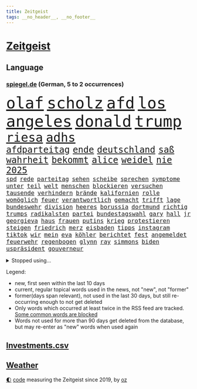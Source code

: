 ```yaml
---
title: Zeitgeist
tags: __no_header__, __no_footer__
---
```


# [Zeitgeist](https://oliz.io/zeitgeist/)

## Language

<h3><a href="https://www.spiegel.de" target="_blank">spiegel.de</a> (German, 5 to 2 occurrences)</h3>
<p style="font-family:monospace">
<span style="font-size:32pt"><a href="news_links.html#olaf" class="current">olaf</a></span>
<span style="font-size:32pt"><a href="news_links.html#scholz" class="current">scholz</a></span>
<span style="font-size:32pt"><a href="news_links.html#afd" class="current">afd</a></span>
<span style="font-size:32pt"><a href="news_links.html#los" class="current">los</a></span>
<span style="font-size:32pt"><a href="news_links.html#angeles" class="current">angeles</a></span>
<span style="font-size:32pt"><a href="news_links.html#donald" class="current">donald</a></span>
<span style="font-size:32pt"><a href="news_links.html#trump" class="current">trump</a></span>
<br>
<span style="font-size:25pt"><a href="news_links.html#riesa" class="new">riesa</a></span>
<span style="font-size:25pt"><a href="news_links.html#adhs" class="current">adhs</a></span>
<br>
<span style="font-size:18pt"><a href="news_links.html#afdparteitag" class="current">afdparteitag</a></span>
<span style="font-size:18pt"><a href="news_links.html#ende" class="current">ende</a></span>
<span style="font-size:18pt"><a href="news_links.html#deutschland" class="current">deutschland</a></span>
<span style="font-size:18pt"><a href="news_links.html#saß" class="current">saß</a></span>
<span style="font-size:18pt"><a href="news_links.html#wahrheit" class="current">wahrheit</a></span>
<span style="font-size:18pt"><a href="news_links.html#bekommt" class="current">bekommt</a></span>
<span style="font-size:18pt"><a href="news_links.html#alice" class="current">alice</a></span>
<span style="font-size:18pt"><a href="news_links.html#weidel" class="current">weidel</a></span>
<span style="font-size:18pt"><a href="news_links.html#nie" class="current">nie</a></span>
<span style="font-size:18pt"><a href="news_links.html#2025" class="current">2025</a></span>
<br>
<span style="font-size:12pt"><a href="news_links.html#spd" class="current">spd</a></span>
<span style="font-size:12pt"><a href="news_links.html#rede" class="current">rede</a></span>
<span style="font-size:12pt"><a href="news_links.html#parteitag" class="current">parteitag</a></span>
<span style="font-size:12pt"><a href="news_links.html#sehen" class="current">sehen</a></span>
<span style="font-size:12pt"><a href="news_links.html#scheibe" class="current">scheibe</a></span>
<span style="font-size:12pt"><a href="news_links.html#sprechen" class="current">sprechen</a></span>
<span style="font-size:12pt"><a href="news_links.html#symptome" class="current">symptome</a></span>
<span style="font-size:12pt"><a href="news_links.html#unter" class="current">unter</a></span>
<span style="font-size:12pt"><a href="news_links.html#teil" class="current">teil</a></span>
<span style="font-size:12pt"><a href="news_links.html#welt" class="current">welt</a></span>
<span style="font-size:12pt"><a href="news_links.html#menschen" class="current">menschen</a></span>
<span style="font-size:12pt"><a href="news_links.html#blockieren" class="current">blockieren</a></span>
<span style="font-size:12pt"><a href="news_links.html#versuchen" class="current">versuchen</a></span>
<span style="font-size:12pt"><a href="news_links.html#tausende" class="current">tausende</a></span>
<span style="font-size:12pt"><a href="news_links.html#verhindern" class="current">verhindern</a></span>
<span style="font-size:12pt"><a href="news_links.html#brände" class="current">brände</a></span>
<span style="font-size:12pt"><a href="news_links.html#kalifornien" class="current">kalifornien</a></span>
<span style="font-size:12pt"><a href="news_links.html#rolle" class="current">rolle</a></span>
<span style="font-size:12pt"><a href="news_links.html#womöglich" class="current">womöglich</a></span>
<span style="font-size:12pt"><a href="news_links.html#feuer" class="current">feuer</a></span>
<span style="font-size:12pt"><a href="news_links.html#verantwortlich" class="current">verantwortlich</a></span>
<span style="font-size:12pt"><a href="news_links.html#gemacht" class="current">gemacht</a></span>
<span style="font-size:12pt"><a href="news_links.html#trifft" class="current">trifft</a></span>
<span style="font-size:12pt"><a href="news_links.html#lage" class="current">lage</a></span>
<span style="font-size:12pt"><a href="news_links.html#bundeswehr" class="current">bundeswehr</a></span>
<span style="font-size:12pt"><a href="news_links.html#division" class="new">division</a></span>
<span style="font-size:12pt"><a href="news_links.html#heeres" class="current">heeres</a></span>
<span style="font-size:12pt"><a href="news_links.html#borussia" class="current">borussia</a></span>
<span style="font-size:12pt"><a href="news_links.html#dortmund" class="current">dortmund</a></span>
<span style="font-size:12pt"><a href="news_links.html#richtig" class="current">richtig</a></span>
<span style="font-size:12pt"><a href="news_links.html#trumps" class="current">trumps</a></span>
<span style="font-size:12pt"><a href="news_links.html#radikalsten" class="current">radikalsten</a></span>
<span style="font-size:12pt"><a href="news_links.html#partei" class="current">partei</a></span>
<span style="font-size:12pt"><a href="news_links.html#bundestagswahl" class="current">bundestagswahl</a></span>
<span style="font-size:12pt"><a href="news_links.html#gary" class="current">gary</a></span>
<span style="font-size:12pt"><a href="news_links.html#hall" class="current">hall</a></span>
<span style="font-size:12pt"><a href="news_links.html#jr" class="current">jr</a></span>
<span style="font-size:12pt"><a href="news_links.html#georgieva" class="new">georgieva</a></span>
<span style="font-size:12pt"><a href="news_links.html#haus" class="current">haus</a></span>
<span style="font-size:12pt"><a href="news_links.html#frauen" class="current">frauen</a></span>
<span style="font-size:12pt"><a href="news_links.html#putins" class="current">putins</a></span>
<span style="font-size:12pt"><a href="news_links.html#krieg" class="current">krieg</a></span>
<span style="font-size:12pt"><a href="news_links.html#protestieren" class="current">protestieren</a></span>
<span style="font-size:12pt"><a href="news_links.html#steigen" class="current">steigen</a></span>
<span style="font-size:12pt"><a href="news_links.html#friedrich" class="current">friedrich</a></span>
<span style="font-size:12pt"><a href="news_links.html#merz" class="current">merz</a></span>
<span style="font-size:12pt"><a href="news_links.html#eisbaden" class="current">eisbaden</a></span>
<span style="font-size:12pt"><a href="news_links.html#tipps" class="current">tipps</a></span>
<span style="font-size:12pt"><a href="news_links.html#instagram" class="current">instagram</a></span>
<span style="font-size:12pt"><a href="news_links.html#tiktok" class="current">tiktok</a></span>
<span style="font-size:12pt"><a href="news_links.html#wir" class="current">wir</a></span>
<span style="font-size:12pt"><a href="news_links.html#mein" class="current">mein</a></span>
<span style="font-size:12pt"><a href="news_links.html#eva" class="current">eva</a></span>
<span style="font-size:12pt"><a href="news_links.html#köhler" class="new">köhler</a></span>
<span style="font-size:12pt"><a href="news_links.html#berichtet" class="current">berichtet</a></span>
<span style="font-size:12pt"><a href="news_links.html#fest" class="current">fest</a></span>
<span style="font-size:12pt"><a href="news_links.html#angemeldet" class="current">angemeldet</a></span>
<span style="font-size:12pt"><a href="news_links.html#feuerwehr" class="current">feuerwehr</a></span>
<span style="font-size:12pt"><a href="news_links.html#regenbogen" class="new">regenbogen</a></span>
<span style="font-size:12pt"><a href="news_links.html#glynn" class="new">glynn</a></span>
<span style="font-size:12pt"><a href="news_links.html#ray" class="current">ray</a></span>
<span style="font-size:12pt"><a href="news_links.html#simmons" class="new">simmons</a></span>
<span style="font-size:12pt"><a href="news_links.html#biden" class="current">biden</a></span>
<span style="font-size:12pt"><a href="news_links.html#uspräsident" class="current">uspräsident</a></span>
<span style="font-size:12pt"><a href="news_links.html#gouverneur" class="current">gouverneur</a></span>
</p>
<details>
<summary>Stopped using...</summary>
<p class="former" style="font-size:12pt">
aktien(1542) and(1541) fürchtet(1541) generalsekretär(1541) kriminellen(1541) treffer(1541) besiegt(1540) reiche(1540) richten(1540) ausländische(1539) erfolge(1539) leisten(1539) tests(1539) umstrittene(1539) überwinden(1539) amerikanische(1538) bauen(1538) schlimm(1538) sekunden(1538) summe(1538) teheran(1538) teilte(1538) unrecht(1538) versorgt(1538) abstimmung(1537) leichter(1537) signal(1537) teilnehmen(1537) amerikaner(1536) besetzt(1536) maßnahme(1536) protestiert(1536) trend(1536) verpassen(1536) fokus(1535) gesamte(1535) klage(1535) niederlanden(1535) reduziert(1535) elfmeter(1534) halbfinale(1534) rassismus(1534) regel(1534) rheinlandpfalz(1534) vorsitzenden(1534) aufgerufen(1533) bahnhof(1533) beschäftigten(1533) eintracht(1533) finanzminister(1533) jens(1533) jury(1533) lager(1533) spott(1533) betreiber(1532) eskalation(1532) geriet(1532) queen(1532) stiftung(1532) untersagt(1532) warentest(1532) wünschen(1532) meinem(1531) riesige(1531) berg(1530) dokumente(1530) gereist(1530) joachim(1530) radikale(1530) riss(1530) unterricht(1530) vorher(1530) wohnhaus(1530) kleiner(1529) zweier(1528) entscheidenden(1527) miteinander(1527) untersuchen(1527) veranstalter(1527) verschwand(1527) historische(1526) meint(1526) geschossen(1525) türkischen(1525) drastisch(1524) ermittlern(1523) olympische(1523) philipp(1523) william(1523) gründen(1522) absage(1521) berühmten(1521) erfüllt(1520) ehe(1519) einreise(1519) entwickeln(1519) königin(1519) mangel(1519) wahrscheinlich(1519) gewinn(1518) verteidigen(1517) hinten(1515) schriftsteller(1515) kooperation(1514) erfolgreichsten(1512) informiert(1512) hängen(1511) pfund(1510) istanbul(1509) klasse(1507) gelandet(1506) händler(1506) schaut(1505) abstieg(1501) provoziert(1500) versorgung(1500) herausforderungen(1485) erhöhen(1484) langjährige(1427) öffnet(1427) zusammenbruch(1396) mitverantwortlich(1347) westlichen(1344) krieges(1319) kleidung(1281) gemeinschaft(1202) gehälter(1199) kursieren(1180) fachkräfte(1172) seltene(1122) invasion(1114) verschiedenen(1109) aufgestellt(1095) geplatzt(1078) explosionen(1073) fake(1059) eindrücke(1016) flüchten(1006) wiederaufbau(1002) königsklasse(1000) durchsuchen(986) großmutter(978) klopp(974) prinzessin(952) debattiert(943) ausbauen(942) bedarf(938) veröffentlichen(928) vermissten(921) osnabrück(918) erntet(914) schließlich(913) 16jähriger(906) namens(901) nennen(900) stören(896) legal(895) fassungslos(894) dach(883) toilette(881) aufmerksam(872) hände(862) medizin(859) lebenslange(854) lula(846) schickte(845) entstehen(844) kollege(824) mama(797) beantragen(783) mitarbeitern(779) eric(777) geheim(767) staates(765) 4(764) testet(764) kommentiert(759) airbus(752) gekündigt(744) gestalten(742) opfers(737) dritter(736) mag(730) ähnliche(729) minderjährige(709) wasserstoff(705) initiative(702) openai(700) technologie(700) verschleppt(693) manöver(692) pistorius(688) brauche(679) toll(671) diesjährigen(664) gala(662) hamilton(661) lewis(661) spiegelreport(660) stürme(658) wendepunkt(658) eingeräumt(653) tragischen(653) hinweg(652) legalisierung(649) optionen(645) hauptrolle(643) errichten(637) kippen(636) zittern(636) sommerspielen(632) gekürt(628) samuel(616) tickets(610) 8000(600) berühmtesten(595) erheblich(594) florenz(590) erregt(583) mohammed(583) protestierten(583) partien(580) ralf(554) vorlegen(550) awards(546) erderwärmung(537) football(522) vormittag(522) entpuppt(521) atlanta(519) service(516) julia(512) folter(511) forschern(511) ausbeutung(509) meyer(500) ausnahmezustand(492) fraktion(491) sichergestellt(491) 42(488) american(488) wirbel(488) hisbollah(484) zusammengebrochen(479) gewinner(477) neuauflage(473) miliz(472) schwester(466) auftritte(464) comedian(461) isst(461) ausbruch(459) berüchtigte(457) oppositionspolitiker(455) nachbarland(452) eröffnung(451) beschuldigt(449) bahnsteig(447) lahmgelegt(444) kundgebungen(442) gravierenden(441) 2035(439) sitz(432) willkommen(430) betonte(429) gefährlichsten(425) vulkanausbruch(424) cottbus(420) mancherorts(420) dokument(419) via(414) hasst(413) südlichen(408) aufzeichnungen(406) 16jährigen(397) einschnitte(397) geiselnahme(397) haken(395) geräten(394) taugt(389) demnächst(385) wackelt(384) 18jährige(383) bestraft(383) falls(383) chan(381) junis(381) bernd(380) stuttgarter(379) sowohl(378) heimischen(375) historischer(374) kriegsschiffe(374) oberverwaltungsgericht(372) amerikas(371) brasilianische(369) catherine(368) grande(368) erfuhr(365) gezahlt(365) mehrfamilienhaus(365) immunität(364) schwarzgrün(362) eilantrag(360) you(360) operation(359) ruiniert(353) wettkampf(349) arbeitsminister(345) erzielen(343) vorbereiten(343) wofür(342) anpassung(340) exmann(336) haag(334) wertvolle(333) anhörung(332) gratuliert(328) festhalten(325) herausforderer(325) vergewaltigungen(325) vergibt(323) gefälschte(319) stützt(319) heiraten(318) lamar(318) jena(317) anerkennung(315) lebenslang(315) manfred(311) south(310) 74(308) frühe(308) seltsam(305) kanzlerin(303) gäbe(302) sechste(300) schreibtisch(299) siebten(299) befragt(298) mount(298) usmedien(298) held(297) bedankt(296) superreichen(296) auszeit(294) dienen(294) sarah(294) 1982(293) urteilte(293) dortmunds(292) legten(292) rheinmetall(292) fotografiert(289) märkte(289) klettert(287) biss(286) klagte(286) georg(285) erfolgreicher(282) überlassen(282) mischung(281) pole(281) schmerzensgeld(280) 18jährigen(278) aufsichtsrat(278) drohe(278) altersvorsorge(276) dokumentation(276) stemmt(276) boxer(275) drittes(275) reiht(274) bewerten(273) kriegsführung(273) 2029(271) abgrund(271) fester(271) athletin(269) infos(268) vorschriften(267) milliardengeschäft(266) rar(263) brutale(262) grauen(262) 44(261) elektromobilität(261) boykottieren(257) eurowings(256) milliardäre(256) trikots(256) depressive(255) escooter(255) sehe(255) kirchen(251) engel(249) oberster(249) starkregen(249) verhört(249) vorfreude(249) figuren(247) akteure(245) handwerk(245) mclaren(245) römische(245) wirtschaftspolitik(245) 111(244) mücken(243) verlaufen(243) norwegische(241) orthodoxe(241) steinzeit(239) polarisierung(238) amtsgericht(237) systematisch(237) quartal(235) nachfolgerin(234) positive(234) wandel(234) eingestürzt(233) beweist(232) kürzer(232) rafael(232) attentats(231) lando(231) norris(231) weibchen(230) kryptowährung(229) films(228) stationierung(228) bande(227) perfekt(227) sportlerinnen(227) ultrarechte(225) var(225) vergnügen(224) lebenserwartung(223) enkel(222) organisiert(222) europäisches(220) reus(218) vogelgrippe(218) juan(217) rutschen(216) kennedy(215) fdppolitiker(214) eras(213) schütze(213) wider(213) ausgesagt(212) marschieren(212) wahlkämpfer(212) flick(211) hansi(211) uswahlen(211) kendrick(210) verschwundenen(210) 17jährige(209) eingesperrt(209) gemessen(209) einsteigen(208) plünderungen(206) extremwetter(205) robin(205) bewegende(204) suchten(204) tausendfach(204) crash(203) rekordsumme(203) turner(202) berüchtigt(201) sportgeschichte(200) rassistischer(198) spdchefin(198) laufbahn(197) ordnete(197) beschweren(195) hunter(195) lösungen(193) potenziell(193) magie(192) kreative(191) hartnäckig(188) krone(188) mitleid(187) beschleunigt(186) gefälschten(186) jemanden(186) bleibe(184) nationalhymne(184) warnte(184) behält(183) performance(182) 25jährigen(181) kamala(181) ariana(180) popsängerin(180) tops(180) 24jähriger(179) dame(179) guirassy(178) serhou(178) autounfall(177) vergewaltigte(177) kalt(175) miriam(175) überwiegend(175) beziehen(174) kalender(174) baseball(173) patientinnen(173) schleppen(173) wiegt(173) fieber(172) music(172) verfehlt(172) winslet(172) unwettern(171) wanderer(170) weltgesundheitsorganisation(169) parat(168) umstrittenem(168) qualifying(167) schalten(166) tirol(166) wohnzimmer(166) 67(164) anruf(164) meldeten(164) monatlichen(164) erdloch(163) offenem(163) raumfahrtsparte(163) donezk(162) externe(162) geschäftsmodell(162) endlosen(159) derart(158) erledigt(158) spielzug(157) badewanne(156) comedians(156) koffer(155) brutalität(154) eiszeit(154) gräben(154) komödie(154) buckelwal(153) reuter(153) schwierigen(153) sondersitzung(153) pennsylvania(152) abenteuer(150) friedliche(150) geurteilt(150) feststellen(149) kanzlerkandidatin(149) freundschaften(148) nicolas(148) privatjets(148) radio(148) streiken(148) toskana(148) ermorden(147) ideologische(147) skepsis(147) tatwaffe(147) zukommt(147) ermordete(146) fahnenflucht(146) unsicherheit(146) yoga(146) austin(145) penis(145) schau(145) secret(145) änderung(145) neuartige(144) gangs(143) shogun(143) staatskonzern(143) jones(142) highlights(141) nutze(141) spendengelder(141) aggressive(140) arbeitskräften(140) befeuert(140) nationalistische(140) goldmedaille(139) hügel(139) auftragskiller(138) menschlicher(138) nähert(138) schiffbauer(137) austausch(136) geknackt(136) transformation(135) ehrlich(134) widmete(134) kürzungen(133) belege(132) misst(132) siedler(130) vollzieht(130) beschmiert(129) gleicht(129) verfasst(129) reichtum(128) abstürzen(127) decken(127) sonnenschein(127) 1992(126) elektrolimousine(126) erfunden(126) flecken(126) paralympics(126) woidke(126) drückte(125) entführer(125) angezündet(124) gelegentlich(124) lichtblick(124) dax(123) vergangen(123) intel(122) kapital(122) ohrfeige(122) sergej(122) states(121) swing(121) carolina(120) sahen(120) ahnungslos(119) leitindex(119) rose(119) terrors(119) bakterien(118) großbrand(118) kopfschmerzen(118) zweistelligen(118) überrollt(118) borkum(117) filmt(117) flüchtet(117) image(117) zugriff(117) grassiert(116) seltsamer(116) tvrechte(116) zunehmender(116) dankesrede(115) erstaunliche(115) vertriebenen(115) begleiter(114) mtv(114) neunten(114) vereinte(114) kathrin(113) außenpolitische(111) blinden(111) hochverrats(110) ausdauer(109) eingestuft(109) mathematik(109) rohstoffen(109) stationiert(109) verstand(109) ausweichen(108) covorsitzende(108) gratulieren(108) nordseeinsel(108) riskiert(108) telegram(108) anlässlich(107) erleichterte(107) spektakulärer(107) vollstreckt(107) gebannt(106) gewissheit(106) jährliche(106) mönchengladbach(106) speziellen(106) bundesligasamstag(105) galaxy(105) heikle(105) lenkt(105) ngos(105) versteckte(105) universum(104) aufsichtsratschef(103) belastung(103) betäubte(103) code(103) fremder(103) gegenden(103) rausgeworfen(103) vorzeitige(103) stränden(102) franco(101) geldbeutel(101) armand(100) bernhard(99) jim(99) jurist(99) washingtons(99) überstand(99) energiepreise(98) sigmar(98) kommissionschefin(97) differenzen(96) größtem(96) unobericht(96) späte(95) 2500(94) cavallo(93) lkwfahrer(93) mathe(93) schwachstelle(93) stoltenberg(93) 37jähriger(92) namibia(92) werksschließungen(92) wiedereinzug(92) belegschaft(91) betriebsratschefin(91) betriebsversammlung(91) fdpbasisinitiative(91) handyverbot(91) manipuliert(91) pikante(91) vwbetriebsratschefin(91) betraut(90) einseitige(90) handelskammer(90) konsole(90) liechtenstein(90) maßregelvollzug(90) raygun(90) ruprecht(90) barnier(89) quarterback(89) schießstand(89) verletzende(89) vwbeschäftigte(89) zerlegen(89) messe(88) playstation(88) pokalspiel(88) shops(88) taser(88) unterschreibt(88) volkswagenkrise(88) beurteilt(87) blume(87) konrad(87) kunstwelt(87) staatsgebiet(87) vertraulicher(87) zumutungen(87) arbeitgebern(86) distanzen(86) fünftel(86) gezockt(86) kahlschlag(86) kochbuchtipps(86) mehrheitsverhältnisse(86) na(86) schaltete(86) spiegelt(86) trendsport(86) warnzeichen(86) weine(86) anzupassen(85) aufeinandertreffen(85) bewährungsstrafe(85) biathleten(85) durchgehend(85) freies(85) selfies(85) statue(85) vaude(85) wiesbaden(85) bekäme(84) geschäftsräume(84) milizionäre(84) natürliche(84) sturmgewehr(84) böden(83) cdukanzlerkandidat(83) dortigen(83) hetzer(83) unsterblich(83) verschenken(83) vorübergehende(83) wohngebäude(83) zerstückelt(83) anzeigen(82) dubiose(82) gerechte(82) medizinern(82) 1986(81) ballerina(81) formel1weltmeister(81) geladen(81) horner(81) irgendwie(81) leichtfertigen(81) strompreisen(81) verkleidete(81) migrationsabkommen(80) modifizierte(80) renteneintrittsalter(80) überwachungskamera(80) delay(79) echter(79) fotoausstellung(79) schuhe(79) zeitgeist(79) fortuna(78) kelly(78) knoten(78) patzer(78) speist(78) völkerrechtler(78) boxweltmeister(77) fokussieren(77) gray(77) klimaaktivistin(77) korea(77) laute(77) robben(77) schachmeister(77) schlauchbooten(77) stadtautobahn(77) werben(77) diversity(76) ehrgeiz(76) krebsbehandlung(76) stiefeln(76) ängste(76) infektionen(75) sanierungsbedürftig(75) vorfahre(75) wortwahl(75) bereist(74) entleert(74) konkreten(74) rentnerin(74) seitenhieb(74) sportschau(74) zertrümmerte(74) eineinhalb(73) hausbesuche(73) kleinigkeiten(73) maß(73) modegeschäft(73) olympiastadion(73) bcg(72) laufenden(72) malta(72) unentbehrlich(72) bewerber(71) bowles(71) camillas(71) dimensionen(71) hiobsbotschaft(71) joker(71) pornos(71) pornoseite(71) tools(71) verblüfft(71) wurst(71) fight(70) gelbrot(70) oecd(70) paderborn(70) verwundeten(70) baseballprofi(69) kunstszene(69) memoiren(69) moeller(69) votum(69) 1600(68) andersdenkende(68) fünfeinhalb(68) nachteil(68) präzise(68) superkraft(68) tierarten(68) umfasst(68) wille(68) zustimmen(68) abrechnung(67) auslandsreisen(67) cumexskandal(67) eingelegt(67) pete(67) sam(67) stagniert(67) zürnt(67) afdverbot(66) besorgnis(66) bundesligatopspiel(66) klopfen(66) taiwans(66) inhaftiert(65) zunehmen(65) 320(64) friedlichen(64) gefoltert(64) gerd(64) grausamkeit(64) milan(64) rendite(64) symbolisch(64) verfallsdatum(64) bröning(63) hansjoachim(63) lebensgrundlage(63) paartherapeutin(63) preisträgern(63) schränkt(63) unterwerfung(63) zwangsarbeit(63) anschaffen(62) exsoldat(62) klassenzimmer(62) kunststoffhersteller(62) okay(62) sportvorstand(62) befinde(61) doppelmoral(61) ehud(61) eingenommen(61) freiheiten(61) globales(61) maschinenpistole(61) wünschte(61) ansonsten(60) lebenszeichen(60) mafiöser(60) martialisch(60) natogeneralsekretär(60) schnellere(60) this(60) vogue(60) abwahl(59) ausleihen(59) braven(59) leere(59) mischte(59) 8(58) bekenntnis(58) kifirma(58) meteorologe(58) schwangerschaftsabbruch(58) bekämen(57) bewegenden(57) geladene(57) süßigkeit(57) tarife(57) vollkommen(57) watzke(57) überwachungskameras(57) durchsuchungen(56) evpchef(56) fahrräder(56) handelsstreit(56) ida(56) intendanz(56) rtls(56) straßenverkehrsordnung(56) vegard(56) vinge(56) volksbühne(56) atombombe(55) ausgegeben(55) pein(55) rödental(55) stopp(55) zusagen(55) zutun(55) arztes(54) herkunftsländer(54) obduktion(54) 07(53) aufgeholt(53) demonstrativ(53) leichenteile(53) schottische(53) unfallopfer(53) vorweihnachtszeit(53) ausgeräumt(52) fashionindustrie(52) koalitionsvertrag(52) label(52) materialien(52) preisunterschiede(52) supersportwagen(52) umgebracht(52) unterschreiben(52) drogenmafia(51) kontakten(51) organspende(51) abgedreht(50) betracht(50) broadway(50) deutschem(50) euland(50) stadionverbote(50) anfühlt(49) covid19(49) kompakt(49) saarbrücken(49) vereine(49) atomreaktoren(48) bestimmter(48) characterai(48) gewaltiger(48) nachwuchses(48) organe(48) schauspielstar(48) michail(47) vorwirft(47) board(46) drehbuch(46) einstimmig(46) gewaltige(46) inmitten(46) rücksichtslose(46) alkoholmissbrauch(45) bianca(45) dhabi(45) gefangener(45) herrschern(45) machtverteilung(45) militärbündnis(45) umweltminister(45) kongress(44) silva(44) sonderzug(44) angehört(43) anstrengungen(43) beharrt(43) ermöglichte(43) errechnet(43) fledermaus(43) möge(43) vertreibung(43) chatgruppen(42) hasselhoff(42) patronen(42) ungebremst(42) weinstein(42) candela(41) crasht(41) kleidungsstück(41) saisonaus(41) scheideweg(41) sozialleistungen(41) verursacher(41) platzierung(40) ukrainekriegs(40) wach(40) wohlfühlen(40) boykottierte(39) einhalten(39) genuss(39) hirscher(39) persönlicher(39) sonntags(39) süd(39) wahlbeeinflussung(39) zuschüsse(39) 1996(38) influencerinnen(38) murphy(38) oldenburg(38) palästinenserhilfswerks(38) steilvorlage(38) vortag(38) warnstreiks(38) cdupolitikerin(37) feministische(37) infizierten(37) jill(37) menschenrechtsorganisation(37) prorussischen(37) russlandfreundliche(37) tiflis(37) versäumnisse(37) zurückgemeldet(37) batterieantrieb(36) justizministerium(36) nachhaltige(36) paus(36) staatsstreich(36) sätze(36) übergabe(36) 1800(35) ausgaben(35) binden(35) cop(35) formulierung(35) meines(35) bräuche(34) funde(34) lawrow(34) lost(34) oszetreffen(34) trockenen(34) wmkampf(34) columbia(33) ripley(33) softairwaffe(33) wirtschaftswissenschaftler(33) wunderbar(33) amtierende(32) beschlossene(32) hütte(32) improvisieren(32) lobte(32) trevor(32) gewalttätige(31) greenpeace(31) hülkenberg(31) isabell(31) obhut(31) partnern(31) verstanden(31) arktis(30) buchungstrick(30) camilla(30) läuten(30) notredame(30) schnellstmöglich(30) uskongress(30) vorindustriellen(30) gefängnisstrafe(29) jahrelange(29) kulturell(29) millionenbereich(29) untermauern(29) üppiger(29) crewmitgliedern(28) elternhaus(28) entspannter(28) mourinho(28) repräsentantenhaus(28) coote(27) imperium(27) infowars(27) inhaftieren(27) lagerhalle(27) onion(27) parodie(27) rita(27) satirezeitschrift(27) antiken(26) archäologie(26) argentinischen(26) julius(26) keirin(26) provokationen(26) wimmelt(26) geduld(25) konfliktparteien(25) mondlandung(25) olympiabewerbung(25) prophezeit(24) restriktive(24) angereist(23) meterhohe(23) mikrochips(23) mini(23) verfrüht(23) zubereiten(23) fahnen(22) hegseth(22) todoliste(22) bswgründerin(21) exjustizminister(21) hardliner(21) oz(21) stiefmutter(21) texten(21) vorsorgen(21) zigaretten(21) angehören(20) drohendes(20) ertragen(20) französin(20) hapert(20) krankenversicherungen(20) teamchef(20) hinlegen(19) schränken(19) weltpolitik(19) geschäftsleute(18) proeuropäische(18) ruinieren(18) toxische(18) billiganbieter(17) chefredakteurin(17) epochal(17) lawrence(17) nan(17) zehntausenden(17) botox(16) handballem(16) krönte(16) verbindliche(16) veruntreut(16) weckruf(16) bluesky(15) popsuperstar(15) räumung(15) umzingelt(15) vereinigung(15) welthandel(15) datenkabel(14) eierlikör(14) einstecken(14) kollabierte(14) mitgliederversammlung(14) prägten(14) spielraum(14) mitgliedschaft(13) unhaltbar(13) verankert(13) zugeständnisse(13) altkanzlerin(12) ddaypapier(12) exkanzlerin(12) falschaussage(12) heimkehr(12) tassen(12) umweltministerium(12) videospiel(12) bundesgeschäftsführer(11) fehlanzeige(11) geschenketipps(11) passenden(11) zach(11)
</p>
</details>
<p>Legend:
<ul>
<li><span class="new">new</span>, first seen within the last 10 days</li>
<li><span class="current">current</span>, regular topical words used in the news, not "new", not "former"</li>
<li><span class="former">former(days span relevant)</span>, not used in the last 30 days, but still re-occurring enough to not get deleted</li>
<li>Only words which occurred at least twice in the RSS feed are tracked. <a href="language/filters.py">Some common words are blocked</a></li>
<li>Words not used for more than 90 days get deleted from the database, but may re-enter as "new" words when used again</li>
</ul>
</p>

## [Investments](investments.html)[.csv](investments.csv)

## [Weather](weather.html)

<footer>
<a href="javascript:toggleTheme()" class="nav">🌓</a>
<a href="https://github.com/ooz/zeitgeist">code</a> measuring the Zeitgeist since 2019, by <a href="https://oliz.io">oz</a>
</footer>
